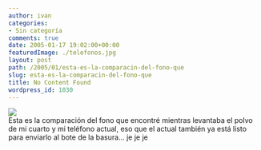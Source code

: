 ```yaml
---
author: ivan
categories:
- Sin categoría
comments: true
date: 2005-01-17 19:02:00+00:00
featuredImage: ./telefonos.jpg
layout: post
path: /2005/01/esta-es-la-comparacin-del-fono-que
slug: esta-es-la-comparacin-del-fono-que
title: No Content Found
wordpress_id: 1030
---
```


[![](http://photos1.blogger.com/img/39/1190/320/telefonos.jpg)](http://photos1.blogger.com/img/39/1190/640/telefonos.jpg)  
Esta es la comparación del fono que encontré mientras levantaba el polvo de mi cuarto y mi teléfono actual, eso que el actual también ya está listo para enviarlo al bote de la basura... je je je